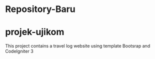 # Repository-Baru
# projek-ujikom
This project contains a travel log website using template Bootsrap and CodeIgniter 3
